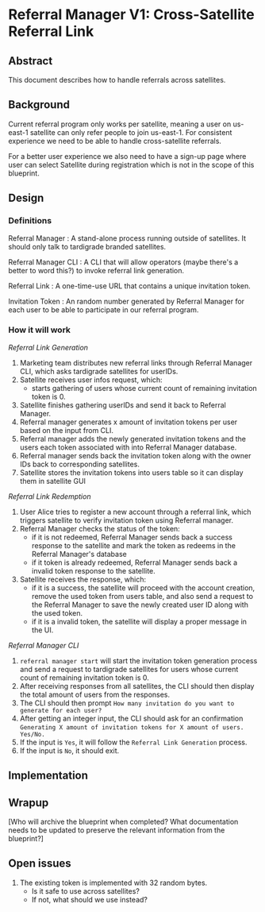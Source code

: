 # Referral Manager V1: Cross-Satellite Referral Link

## Abstract

This document describes how to handle referrals across satellites.

## Background

Current referral program only works per satellite, meaning a user on us-east-1 satellite can only refer people to join us-east-1.
For consistent experience we need to be able to handle cross-satellite referrals.

For a better user experience we also need to have a sign-up page where user can select Satellite during registration which is not in the scope of this blueprint.

## Design

### Definitions

Referral Manager
: A stand-alone process running outside of satellites. It should only talk to tardigrade branded satellites.

Referral Manager CLI
: A CLI that will allow operators (maybe there's a better to word this?) to invoke referral link generation.

Referral Link
: A one-time-use URL that contains a unique invitation token.

Invitation Token
: An random number generated by Referral Manager for each user to be able to participate in our referral program.

### How it will work

_Referral Link Generation_

1. Marketing team distributes new referral links through Referral Manager CLI, which asks tardigrade satellites for userIDs.
2. Satellite receives user infos request, which:
    - starts gathering of users whose current count of remaining invitation token is 0.
3. Satellite finishes gathering userIDs and send it back to Referral Manager.
4. Referral manager generates x amount of invitation tokens per user based on the input from CLI.
6. Referral manager adds the newly generated invitation tokens and the users each token associated with into Referral Manager database.
7. Referral manager sends back the invitation token along with the owner IDs back to corresponding satellites.
8. Satellite stores the invitation tokens into users table so it can display them in satellite GUI

_Referral Link Redemption_

1. User Alice tries to register a new account through a referral link, which triggers satellite to verify invitation token using Referral manager.
2. Referral Manager checks the status of the token:
    - if it is not redeemed, Referral Manager sends back a success response to the satellite and mark the token as redeems in the Referral Manager's database
    - if it token is already redeemed, Referral Manager sends back a invalid token response to the satellite.
3. Satellite receives the response, which:
    - if it is a success, the satellite will proceed with the account creation, remove the used token from users table, and
    also send a request to the Referral Manager to save the newly created user ID along with the used token.
    - if it is a invalid token, the satellite will display a proper message in the UI.
    
_Referral Manager CLI_

1. `referral manager start` will start the invitation token generation process and send a request to tardigrade satellites for users whose current count of remaining invitation token is 0.
2. After receiving responses from all satellites, the CLI should then display the total amount of users from the responses. 
3. The CLI should then prompt `How many invitation do you want to generate for each user?`
4. After getting an integer input, the CLI should ask for an confirmation `Generating X amount of invitation tokens for X amount of users. Yes/No.`
5. If the input is `Yes`, it will follow the `Referral Link Generation` process.
6. If the input is `No`, it should exit.

## Implementation


## Wrapup

[Who will archive the blueprint when completed? What documentation needs to be updated to preserve the relevant information from the blueprint?]

## Open issues
1. The existing token is implemented with 32 random bytes.
     - Is it safe to use across satellites?
     - If not, what should we use instead?
